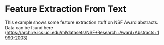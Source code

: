 # Feature Extraction From Text

This example shows some feature extraction stuff on NSF Award abstracts. Data can be found here (https://archive.ics.uci.edu/ml/datasets/NSF+Research+Award+Abstracts+1990-2003)
